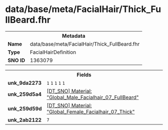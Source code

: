 <h1>data/base/meta/FacialHair/Thick_FullBeard.fhr</h1><table><tr><th colspan="100%">Metadata</th></tr><tr><td><b>Name</b></td><td>data/base/meta/FacialHair/Thick_FullBeard.fhr</td></tr><tr><td><b>Type</b></td><td>FacialHairDefinition</td></tr><tr><td><b>SNO ID</b></td><td>1363079</td></tr></table>

<table><tr><th colspan="100%">Fields</th></tr><tr><td><b>unk_9da2273</b></td><td><code>1</code>
<code>1</code>
<code>1</code>
<code>1</code>
<code>1</code>
</td></tr><tr><td><b>unk_259d5a4</b></td><td><a href="..\Material\Global_Male_Facialhair_07_FullBeard.mat.md">[DT_SNO] Material: "Global_Male_Facialhair_07_FullBeard"</a></td></tr><tr><td><b>unk_259d59d</b></td><td><a href="..\Material\Global_Female_Facialhair_07_Thick.mat.md">[DT_SNO] Material: "Global_Female_Facialhair_07_Thick"</a></td></tr><tr><td><b>unk_2ab2122</b></td><td><code>7</code></td></tr></table>

